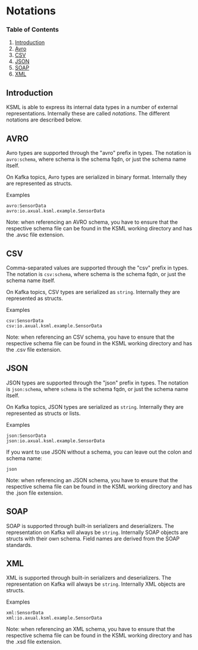 # Notations

### Table of Contents
1. [Introduction](#introduction)
1. [Avro](#avro)
1. [CSV](#csv)
1. [JSON](#json)
1. [SOAP](#soap)
1. [XML](#xml)

## Introduction

KSML is able to express its internal data types in a number of external representations. Internally these are called _notations_.
The different notations are described below.

## AVRO

Avro types are supported through the "avro" prefix in types. The notation is ```avro:schema```, where schema is the schema fqdn, or just the schema name itself.

On Kafka topics, Avro types are serialized in binary format. Internally they are represented as structs.

Examples
```
avro:SensorData
avro:io.axual.ksml.example.SensorData
```

Note: when referencing an AVRO schema, you have to ensure that the respective schema file can be found in the KSML working directory and has the .avsc file extension.

## CSV

Comma-separated values are supported through the "csv" prefix in types. The notation is ```csv:schema```, where schema is the schema fqdn, or just the schema name itself.

On Kafka topics, CSV types are serialized as `string`. Internally they are represented as structs.

Examples
```
csv:SensorData
csv:io.axual.ksml.example.SensorData
```

Note: when referencing an CSV schema, you have to ensure that the respective schema file can be found in the KSML working directory and has the .csv file extension.

## JSON

JSON types are supported through the "json" prefix in types. The notation is ```json:schema```, where `schema` is the schema fqdn, or just the schema name itself.

On Kafka topics, JSON types are serialized as `string`. Internally they are represented as structs or lists.

Examples
```
json:SensorData
json:io.axual.ksml.example.SensorData
```

If you want to use JSON without a schema, you can leave out the colon and schema name:

```
json
```
Note: when referencing an JSON schema, you have to ensure that the respective schema file can be found in the KSML working directory and has the .json file extension.

## SOAP

SOAP is supported through built-in serializers and deserializers. The representation on Kafka will always be ```string```. Internally SOAP objects are structs with their own schema. Field names are derived from the SOAP standards.

## XML

XML is supported through built-in serializers and deserializers. The representation on Kafka will always be ```string```. Internally XML objects are structs.

Examples
```
xml:SensorData
xml:io.axual.ksml.example.SensorData
```

Note: when referencing an XML schema, you have to ensure that the respective schema file can be found in the KSML working directory and has the .xsd file extension.
